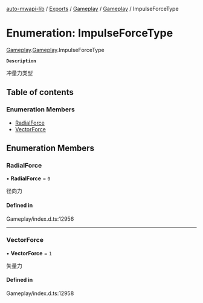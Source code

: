 [auto-mwapi-lib](../README.md) / [Exports](../modules.md) / [Gameplay](../modules/Gameplay.md) / [Gameplay](../modules/Gameplay.Gameplay.md) / ImpulseForceType

# Enumeration: ImpulseForceType

[Gameplay](../modules/Gameplay.md).[Gameplay](../modules/Gameplay.Gameplay.md).ImpulseForceType

**`Description`**

冲量力类型

## Table of contents

### Enumeration Members

- [RadialForce](Gameplay.Gameplay.ImpulseForceType.md#radialforce)
- [VectorForce](Gameplay.Gameplay.ImpulseForceType.md#vectorforce)

## Enumeration Members

### RadialForce

• **RadialForce** = ``0``

径向力

#### Defined in

Gameplay/index.d.ts:12956

___

### VectorForce

• **VectorForce** = ``1``

矢量力

#### Defined in

Gameplay/index.d.ts:12958

